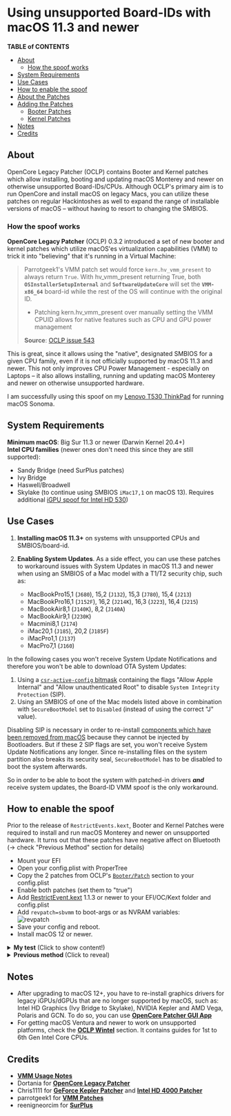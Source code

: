 # Using unsupported Board-IDs with macOS 11.3 and newer

**TABLE of CONTENTS**

- [About](#about)
	- [How the spoof works](#how-the-spoof-works)
- [System Requirements](#system-requirements)
- [Use Cases](#use-cases)
- [How to enable the spoof](#how-to-enable-the-spoof)
- [About the Patches](#about-the-patches)
- [Adding the Patches](#adding-the-patches)
	- [Booter Patches](#booter-patches)
	- [Kernel Patches](#kernel-patches)
- [Notes](#notes)
- [Credits](#credits)

## About
OpenCore Legacy Patcher (OCLP) contains Booter and Kernel patches which allow installing, booting and updating macOS Monterey and newer on otherwise unsupported Board-IDs/CPUs. Although OCLP's primary aim is to run OpenCore and install macOS on legacy Macs, you can utilize these patches on regular Hackintoshes as well to expand the range of installable versions of macOS – without having to resort to changing the SMBIOS.

### How the spoof works
**OpenCore Legacy Patcher** (OCLP) 0.3.2 introduced a set of new booter and kernel patches which utilize macOS'es virtualization capabilities (VMM) to trick it into "believing" that it's running in a Virtual Machine:

> Parrotgeek1's VMM patch set would force `kern.hv_vmm_present` to always return `True`. With hv_vmm_present returning True, both **`OSInstallerSetupInternal`** and **`SoftwareUpdateCore`** will set the **`VMM-x86_64`** board-id while the rest of the OS will continue with the original ID.
>
> - Patching kern.hv_vmm_present over manually setting the VMM CPUID allows for native features such as CPU and GPU power management
>
> **Source**: [OCLP issue 543](https://github.com/dortania/OpenCore-Legacy-Patcher/issues/543)

This is great, since it allows using the "native", designated SMBIOS for a given CPU family, even if it is not officially supported by macOS 11.3 and newer. This not only improves CPU Power Management - especially on Laptops – it also allows installing, running and updating macOS Monterey and newer on otherwise unsupported hardware.

I am successfully using this spoof on my [Lenovo T530 ThinkPad](https://github.com/5T33Z0/Lenovo-T530-Hackinosh-OpenCore) for running macOS Sonoma. 

## System Requirements
**Minimum macOS**: Big Sur 11.3 or newer (Darwin Kernel 20.4+)</br>
**Intel CPU families** (newer ones don't need this since they are still supported): 

- Sandy Bridge (need SurPlus patches)
- Ivy Bridge
- Haswell/Broadwell
- Skylake (to continue using SMBIOS `iMac17,1` on macOS 13). Requires additional [iGPU spoof for Intel HD 530](https://github.com/5T33Z0/OC-Little-Translated/tree/main/11_Graphics/iGPU/Skylake_Spoofing_macOS13))

## Use Cases
1. **Installing macOS 11.3+** on systems with unsupported CPUs and SMBIOS/board-id.
2. **Enabling System Updates**. As a side effect, you can use these patches to workaround issues with System Updates in macOS 11.3 and newer when using an SMBIOS of a Mac model with a T1/T2 security chip, such as:

	- MacBookPro15,1 (`J680`), 15,2 (`J132`), 15,3 (`J780`), 15,4 (`J213`)
	- MacBookPro16,1 (`J152F`), 16,2 (`J214K`), 16,3 (`J223`), 16,4 (`J215`)
	- MacBookAir8,1 (`J140K`), 8,2 (`J140A`)
	- MacBookAir9,1 (`J230K`)
	- Macmini8,1 (`J174`)
	- iMac20,1 (`J185`), 20,2 (`J185F`)
	- iMacPro1,1 (`J137`)
	- MacPro7,1 (`J160`)

In the following cases you won't receive System Update Notifications and therefore you won't be able to download OTA System Updates:

1. Using a [`csr-active-config` bitmask](https://github.com/5T33Z0/OC-Little-Translated/blob/main/B_OC_Calculators/SIP_Flags_Explained.md) containing the flags "Allow Apple Internal" and "Allow unauthenticated Root" to disable `System Integrity Protection` (SIP). 
2. Using an SMBIOS of one of the Mac models listed above in combination with `SecureBootModel` set to `Disabled` (instead of using the correct "J" value).

Disabling SIP is necessary in order to re-install [components which have been removed from macOS](https://dortania.github.io/OpenCore-Legacy-Patcher/PATCHEXPLAIN.html#on-disk-patches) because they cannot be injected by Bootloaders. But if these 2 SIP flags are set, you won't receive System Update Notifications any longer. Since re-installing files on the system partition also breaks its security seal, `SecureBootModel` has to be disabled to boot the system afterwards.

So in order to be able to boot the system with patched-in drivers ***and*** receive system updates, the Board-ID VMM spoof is the only workaround.
	
## How to enable the spoof
Prior to the release of `RestrictEvents.kext`, Booter and Kernel Patches were required to install and run macOS Monterey and newer on unsupported hardware. It turns out that these patches have negative affect on Bluetooth (&rarr; check "Previous Method" section for details)

- Mount your EFI
- Open your config.plist with ProperTree
- Copy the 2 patches from OCLP's [`Booter/Patch`](https://github.com/dortania/OpenCore-Legacy-Patcher/blob/main/payloads/Config/config.plist#L220-L267) section to your config.plist 
- Enable both patches (set them to "true")
- Add [RestrictEvent.kext](https://github.com/acidanthera/RestrictEvents/releases) 1.1.3 or newer to your EFI/OC/Kext folder and config.plist
- Add `revpatch=sbvmm` to boot-args or as NVRAM variables: <br> ![revpatch](https://github.com/5T33Z0/OC-Little-Translated/assets/76865553/a1ee759c-ced4-4669-97b4-9be8833fe57b)
- Save your config and reboot.
- Install macOS 12 or newer.

<details>
<summary><strong>My test</strong> (Click to show content!)</summary>

I tested these patches on my Lenovo T530 Notebook, using an Ivy Bridge CPU with `MacBookPro10,1` SMBIOS, which is officially not compatible with macOS Monterey. After rebooting, the system started without using `-no_compat_check` boot-arg, as you can see here:

![Proof01](https://user-images.githubusercontent.com/76865553/139529766-87daac84-126e-4dfc-ac1d-37e4730e0bbf.png)

Terminal shows the currently used Board-ID which belongs to the `MacBookPro10,1` SMBIOS as you can see in Clover Configurator. Usually, running macOS would require using `MacBookPro11,4` which uses a different Board-ID as you can see in the Clover Configurator snippet:

![Proof02](https://user-images.githubusercontent.com/76865553/139529778-6f82306a-22db-43dd-b594-c863af6e4ddd.png)
  
Next, I checked for updates and was offered macOS 12.1 beta:

![Proof03](https://user-images.githubusercontent.com/76865553/139529788-d8ca770e-f8c2-49a8-a44e-908137f5e45c.png)
  
Which I installed…
  
![Proof04](https://user-images.githubusercontent.com/76865553/139529792-d92e52d3-5f91-4044-b788-730d603327b3.png)

Installation went smoothly and macOS 12.1 booted without issues:

![About](https://user-images.githubusercontent.com/76865553/139529802-3ea61297-7c7b-4369-8c21-4160b437f1a6.png)

</details>

<details>
<summary><strong>Previous method </strong> (Click to reveal)</summary>

## About the Patches
Following are the relevant Booter and Kernel Patches contained in the [**config.plist**](https://github.com/dortania/OpenCore-Legacy-Patcher/blob/main/payloads/Config/config.plist) provided by OpenCore Legacy Patcher.

- **Booter Patches**
	- **"Skip Board ID check"** &rarr; Skips Hardware Board ID Check (enabled)
	- **"Reroute HW_BID to OC_BID"** &rarr; Reroutes Hardware Board-ID check to OpenCore (enabled)
	- Both patches in tandem allow to run/install macOS on systems using a unsupported SMBIOS/Board-ID
- **Kernel Patches** (see "Comment" section)
	- **"Reroute kern.hv_vmm_present patch (1)"**, **"Reroute kern.hv_vmm_present patch (2) Legacy"**, **"Reroute kern.hv_vmm_present patch (3) Ventura"** and **"Force IOGetVMMPresent"** &rarr; Set of Kernel patches to enable Board-ID spoof via VMM in macOS 11.3+ that allow booting, installing and updating macOS 12 and newer with an unsupported Board-ID and SMBIOS.
	- **"Disable Root Hash validation"** &rarr; Disables Cryptex hash verification in APFS.kext.
	- **"Force FileVault on Broken Seal"** &rarr; Mandatory if you are using FileVault since installing Drivers back into the system volume breaks its security seal. 
	- **"Disable Library Validation Enforcement"** &rarr; Library Validation Enforcement checks if an app's libraries are signed by Apple or the creator. Until recently, macOS apps could load code freely from foreign sources called code libraries. With macOS 10.15, apps are no longer allowed to load libraries that weren't originally packaged with it, unless they explicitly allow it. In this case it's needed because root patches for Non-Metal GPUs won't pass library validation tests otherwise.
	- **"Disable _csr_check() in _vnode_check_signature"** &rarr; Allows using AMFI enabled with root patches applied, this helps avoid issues that occur with AMFI disabled. Note that currently OCLP requires AMFI disabled when applying root patches but with this kernel patch you can re-enable AMFI afterwards.
	- **SurPlus Patches 1 and 2**: Race to condition fixes for Sandy Bridge and older. Fixes issues in macOS 11.3+, where Big Sur often won't boot when using SMBIOS `MacPro5,1` (disabled). These patches are now Included in the `sample.plist` (OC 0.7.7+).

**NOTE**: RDRAND Patches for Sandy Bridge CPUs are no longer required since OpenCore 0.7.8 and must be disabled/deleted.

## Adding the Patches
> **Warning**: Before adding these patches to your config.plist, make sure you have a working backup of your EFI folder stored on a FAT32 formatted USB flash drive to boot your PC from just in case something goes wrong!

### Booter Patches
- Mount your EFI
- Open your config.plist with ProperTree
- Copy the entries from OCLPs [`Booter/Patch`](https://github.com/dortania/OpenCore-Legacy-Patcher/blob/main/payloads/Config/config.plist#L220-L267) section to your config.plist and enable them
- Leave ProperTree open an continue reading

**NOTE**: These booter patches skip the board-id checks in macOS. They can only be applied using OpenCore. When using Clover you have to use boot-args `-no_compat_check`, `revpatch=sbvmm` and RestrictEvents.kext instead to workaround issues with System Update Notifications.

### Kernel Patches

Copy the following entries from OCLPs [`Kernel/Patch`](https://github.com/dortania/OpenCore-Legacy-Patcher/blob/main/payloads/Config/config.plist#L1636) section your to config.plist:

- **"Force FileVault on Broken Seal"** &rarr; Only required when using File Vault)
- **"Disable Library Validation Enforcement"** &rarr; Enable it!
- **"Reroute kern.hv_vmm_present patch (1)"** &rarr; Enable it!
- **"Reroute kern.hv_vmm_present patch (2) Legacy"** &rarr; For installing/running **macOS Monterey**. Enable it.
- **"Reroute kern.hv_vmm_present patch (2) Ventura"** &rarr; For installing/running **macOS Monterey** and newer. Enable it.
- **"Force IOGetVMMPresent"** &rarr; Enable it.
- **"Disable Root Hash validation"** &rarr; Enable it. **Note**: Not required when using [CryptexFixup](https://github.com/acidanthera/CryptexFixup) (IvyBridge and older only).
- Add and enable additional Kernel patches if required (SurPlus patches for Sandy Bridge CPUs for example).

To verify, enter `sysctl kern.hv_vmm_present` in Terminal. If it returns `1` the spoof is working (applies to option 1 only!). Remember: these patches have no effect below macOS 11.3.

Enjoy macOS Monterey and newer with the correct SMBIOS for your CPU with working System Updates!

**IMPORTANT**: If you experience [issues with Bluetooth](https://github.com/dortania/OpenCore-Legacy-Patcher/issues/1076) when using Broadcom cards in macOS Sonoma, then disable the Kernel Patches and use RestrictEvents.kext and boot-arg instead!

</details>

## Notes
- After upgrading to macOS 12+, you have to re-install graphics drivers for legacy iGPUs/dGPUs that are no longer supported by macOS, such as: Intel HD Graphics (Ivy Bridge to Skylake), NVIDIA Kepler and AMD Vega, Polaris and GCN. To do so, you can use [**OpenCore Patcher GUI App**](https://github.com/dortania/OpenCore-Legacy-Patcher/releases)
- For getting macOS Ventura and newer to work on unsupported platforms, check the [**OCLP Wintel**](https://github.com/5T33Z0/OC-Little-Translated/tree/main/14_OCLP_Wintel) section. It contains guides for 1st to 6th Gen Intel Core CPUs. 

## Credits
- [**VMM Usage Notes**](https://github.com/dortania/OpenCore-Legacy-Patcher/issues/543#issuecomment-953441283)
- Dortania for [**OpenCore Legacy Patcher**](https://github.com/dortania/OpenCore-Legacy-Patcher)
- Chris1111 for [**GeForce Kepler Patcher**](https://github.com/chris1111/Geforce-Kepler-patcher) and [**Intel HD 4000 Patcher**](https://github.com/chris1111/Patch-HD4000-Monterey)
- parrotgeek1 for [**VMM Patches**](https://github.com/dortania/OpenCore-Legacy-Patcher/blob/4a8f61a01da72b38a4b2250386cc4b497a31a839/payloads/Config/config.plist#L1222-L1281)
- reenigneorcim for [**SurPlus**](https://github.com/reenigneorcim/SurPlus)
